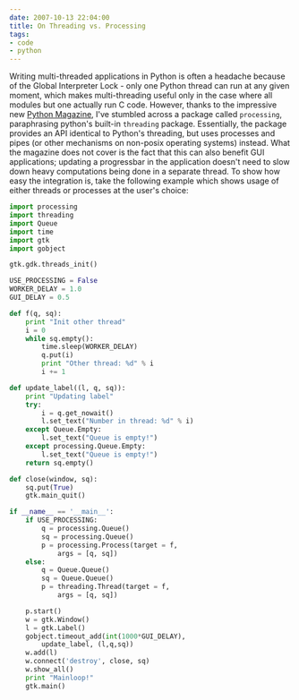 ```yaml
---
date: 2007-10-13 22:04:00
title: On Threading vs. Processing
tags:
- code
- python
---
```


Writing multi-threaded applications in Python is often a headache because of
the Global Interpreter Lock - only one Python thread can run at any given
moment, which makes multi-threading useful only in the case where all modules
but one actually run C code. However, thanks to the impressive new [Python
Magazine](http://pythonmagazine.com), I've stumbled across a package called
`processing`, paraphrasing python's built-in `threading` package. Essentially,
the package provides an API identical to Python's threading, but uses processes
and pipes (or other mechanisms on non-posix operating systems) instead. What
the magazine does not cover is the fact that this can also benefit GUI
applications; updating a progressbar in the application doesn't need to slow
down heavy computations being done in a separate thread. To show how easy the
integration is, take the following example which shows usage of either threads
or processes at the user's choice:

```python
import processing
import threading
import Queue
import time
import gtk
import gobject

gtk.gdk.threads_init()

USE_PROCESSING = False
WORKER_DELAY = 1.0
GUI_DELAY = 0.5

def f(q, sq):
	print "Init other thread"
	i = 0
	while sq.empty():
		time.sleep(WORKER_DELAY)
		q.put(i)
		print "Other thread: %d" % i
		i += 1

def update_label((l, q, sq)):
	print "Updating label"
	try:
		i = q.get_nowait()
		l.set_text("Number in thread: %d" % i)
	except Queue.Empty:
		l.set_text("Queue is empty!")
	except processing.Queue.Empty:
		l.set_text("Queue is empty!")
	return sq.empty()

def close(window, sq):
	sq.put(True)
	gtk.main_quit()

if __name__ == '__main__':
	if USE_PROCESSING:
		q = processing.Queue()
		sq = processing.Queue()
		p = processing.Process(target = f,
			args = [q, sq])
	else:
		q = Queue.Queue()
		sq = Queue.Queue()
		p = threading.Thread(target = f,
			args = [q, sq])

	p.start()
	w = gtk.Window()
	l = gtk.Label()
	gobject.timeout_add(int(1000*GUI_DELAY),
		update_label, (l,q,sq))
	w.add(l)
	w.connect('destroy', close, sq)
	w.show_all()
	print "Mainloop!"
	gtk.main()
```
